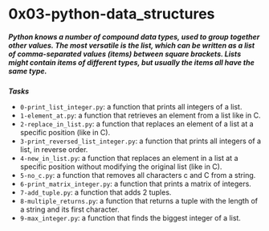 # 0x03-python-data_structures

##### Python knows a number of compound data types, used to group together other values. The most versatile is the list, which can be written as a list of comma-separated values (items) between square brackets. Lists might contain items of different types, but usually the items all have the same type.

***Tasks***

- `0-print_list_integer.py`: a function that prints all integers of a list.
- `1-element_at.py`: a function that retrieves an element from a list like in C.
- `2-replace_in_list.py`: a function that replaces an element of a list at a specific position (like in C).
- `3-print_reversed_list_integer.py`: a function that prints all integers of a list, in reverse order.
- `4-new_in_list.py`: a function that replaces an element in a list at a specific position without modifying the original list (like in C).
- `5-no_c.py`: a function that removes all characters c and C from a string.
- `6-print_matrix_integer.py`: a function that prints a matrix of integers.
- `7-add_tuple.py`: a function that adds 2 tuples.
- `8-multiple_returns.py`: a function that returns a tuple with the length of a string and its first character.
- `9-max_integer.py`: a function that finds the biggest integer of a list.
